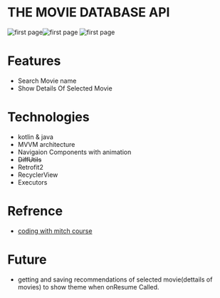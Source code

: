 # THE MOVIE DATABASE API

  ![first page](https://github.com/nima-abdpoor/TMBD/blob/master/app/src/main/res/raw/one.jpg)![first page](https://github.com/nima-abdpoor/TMBD/blob/master/app/src/main/res/raw/two.jpg)
  ![first page](https://github.com/nima-abdpoor/TMBD/blob/master/app/src/main/res/raw/three.jpg)

# Features
 - Search Movie name 
 - Show Details Of Selected Movie
 
# Technologies
 - kotlin & java
 - MVVM architecture
 - Navigaion Components with animation
 - ~~DiffUtils~~
 - Retrofit2
 - RecyclerView
 - Executors
 
# Refrence
 - [coding with mitch course](https://codingwithmitch.com/courses/rest-api-mvvm-retrofit2/)
 

# Future
 - getting and saving recommendations of selected movie(dettails of movies) to show theme when onResume Called.
